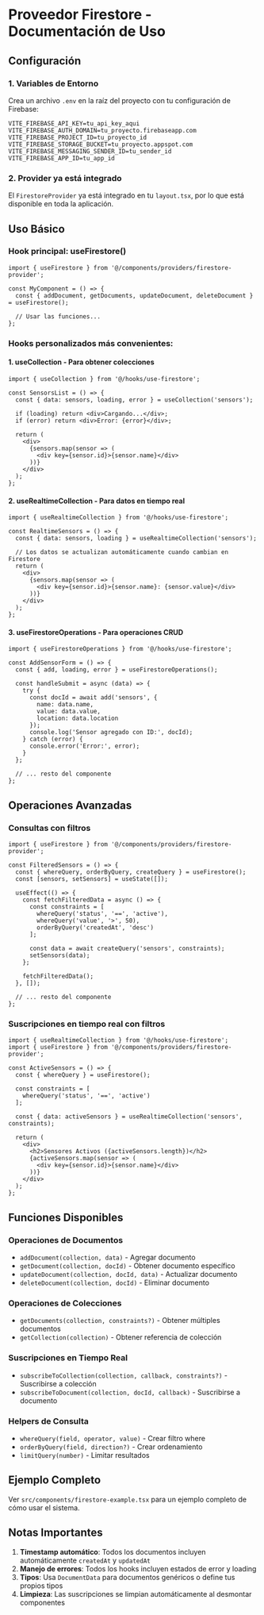 # Proveedor Firestore - Documentación de Uso

## Configuración

### 1. Variables de Entorno
Crea un archivo `.env` en la raíz del proyecto con tu configuración de Firebase:

```env
VITE_FIREBASE_API_KEY=tu_api_key_aqui
VITE_FIREBASE_AUTH_DOMAIN=tu_proyecto.firebaseapp.com
VITE_FIREBASE_PROJECT_ID=tu_proyecto_id
VITE_FIREBASE_STORAGE_BUCKET=tu_proyecto.appspot.com
VITE_FIREBASE_MESSAGING_SENDER_ID=tu_sender_id
VITE_FIREBASE_APP_ID=tu_app_id
```

### 2. Provider ya está integrado
El `FirestoreProvider` ya está integrado en tu `layout.tsx`, por lo que está disponible en toda la aplicación.

## Uso Básico

### Hook principal: useFirestore()
```tsx
import { useFirestore } from '@/components/providers/firestore-provider';

const MyComponent = () => {
  const { addDocument, getDocuments, updateDocument, deleteDocument } = useFirestore();
  
  // Usar las funciones...
};
```

### Hooks personalizados más convenientes:

#### 1. useCollection - Para obtener colecciones
```tsx
import { useCollection } from '@/hooks/use-firestore';

const SensorsList = () => {
  const { data: sensors, loading, error } = useCollection('sensors');
  
  if (loading) return <div>Cargando...</div>;
  if (error) return <div>Error: {error}</div>;
  
  return (
    <div>
      {sensors.map(sensor => (
        <div key={sensor.id}>{sensor.name}</div>
      ))}
    </div>
  );
};
```

#### 2. useRealtimeCollection - Para datos en tiempo real
```tsx
import { useRealtimeCollection } from '@/hooks/use-firestore';

const RealtimeSensors = () => {
  const { data: sensors, loading } = useRealtimeCollection('sensors');
  
  // Los datos se actualizan automáticamente cuando cambian en Firestore
  return (
    <div>
      {sensors.map(sensor => (
        <div key={sensor.id}>{sensor.name}: {sensor.value}</div>
      ))}
    </div>
  );
};
```

#### 3. useFirestoreOperations - Para operaciones CRUD
```tsx
import { useFirestoreOperations } from '@/hooks/use-firestore';

const AddSensorForm = () => {
  const { add, loading, error } = useFirestoreOperations();
  
  const handleSubmit = async (data) => {
    try {
      const docId = await add('sensors', {
        name: data.name,
        value: data.value,
        location: data.location
      });
      console.log('Sensor agregado con ID:', docId);
    } catch (error) {
      console.error('Error:', error);
    }
  };
  
  // ... resto del componente
};
```

## Operaciones Avanzadas

### Consultas con filtros
```tsx
import { useFirestore } from '@/components/providers/firestore-provider';

const FilteredSensors = () => {
  const { whereQuery, orderByQuery, createQuery } = useFirestore();
  const [sensors, setSensors] = useState([]);
  
  useEffect(() => {
    const fetchFilteredData = async () => {
      const constraints = [
        whereQuery('status', '==', 'active'),
        whereQuery('value', '>', 50),
        orderByQuery('createdAt', 'desc')
      ];
      
      const data = await createQuery('sensors', constraints);
      setSensors(data);
    };
    
    fetchFilteredData();
  }, []);
  
  // ... resto del componente
};
```

### Suscripciones en tiempo real con filtros
```tsx
import { useRealtimeCollection } from '@/hooks/use-firestore';
import { useFirestore } from '@/components/providers/firestore-provider';

const ActiveSensors = () => {
  const { whereQuery } = useFirestore();
  
  const constraints = [
    whereQuery('status', '==', 'active')
  ];
  
  const { data: activeSensors } = useRealtimeCollection('sensors', constraints);
  
  return (
    <div>
      <h2>Sensores Activos ({activeSensors.length})</h2>
      {activeSensors.map(sensor => (
        <div key={sensor.id}>{sensor.name}</div>
      ))}
    </div>
  );
};
```

## Funciones Disponibles

### Operaciones de Documentos
- `addDocument(collection, data)` - Agregar documento
- `getDocument(collection, docId)` - Obtener documento específico
- `updateDocument(collection, docId, data)` - Actualizar documento
- `deleteDocument(collection, docId)` - Eliminar documento

### Operaciones de Colecciones
- `getDocuments(collection, constraints?)` - Obtener múltiples documentos
- `getCollection(collection)` - Obtener referencia de colección

### Suscripciones en Tiempo Real
- `subscribeToCollection(collection, callback, constraints?)` - Suscribirse a colección
- `subscribeToDocument(collection, docId, callback)` - Suscribirse a documento

### Helpers de Consulta
- `whereQuery(field, operator, value)` - Crear filtro where
- `orderByQuery(field, direction?)` - Crear ordenamiento
- `limitQuery(number)` - Limitar resultados

## Ejemplo Completo

Ver `src/components/firestore-example.tsx` para un ejemplo completo de cómo usar el sistema.

## Notas Importantes

1. **Timestamp automático**: Todos los documentos incluyen automáticamente `createdAt` y `updatedAt`
2. **Manejo de errores**: Todos los hooks incluyen estados de error y loading
3. **Tipos**: Usa `DocumentData` para documentos genéricos o define tus propios tipos
4. **Limpieza**: Las suscripciones se limpian automáticamente al desmontar componentes
